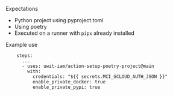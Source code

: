 Expectations

- Python project using pyproject.toml
- Using poetry
- Executed on a runner with `pipx` already installed


Example use

```
    steps:
      ...
      - uses: uwit-iam/action-setup-poetry-project@main
        with:
          credentials: "${{ secrets.MCI_GCLOUD_AUTH_JSON }}"
          enable_private_docker: true
          enable_private_pypi: true
```
